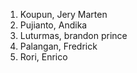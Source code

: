 1. Koupun, Jery Marten
2. Pujianto, Andika
3. Luturmas, brandon prince
4. Palangan, Fredrick
5. Rori, Enrico